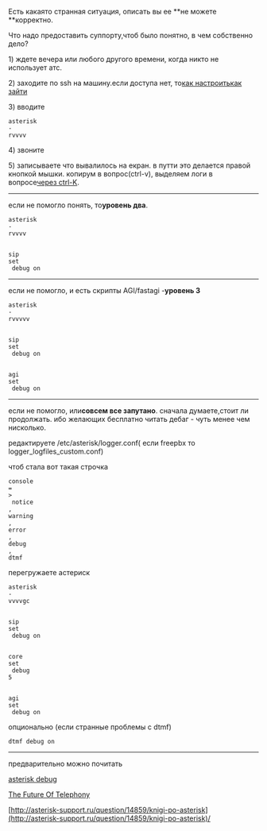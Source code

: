 Есть какаято странная ситуация, описать вы ее **не можете **корректно.

Что надо предоставить суппорту,чтоб было понятно, в чем собственно дело?

1\) ждете вечера или любого другого времени, когда никто не использует атс.

2\) заходите по ssh на машину.если доступа нет, то[как настроить](http://redhat-club.org/2011/установка-и-настройка-openssh-сервера-в-rhel-centos-fedora)[как зайти](http://dmitrykhn.homedns.org/wp/2009/02/putty-console-to-linux-from-windows/)

3\) вводите

```
asterisk 
-
rvvvv
```

4\) звоните

5\) записываете что вывалилось на екран. в путти это делается правой кнопкой мышки. копирум в вопрос\(ctrl-v\), выделяем логи в вопросе[через ctrl-K](http://asterisk-support.ru/faq/).

---

если не помогло понять, то**уровень два**.

```
asterisk 
-
rvvvv


sip 
set
 debug on
```

---

если не помогло, и есть скрипты AGI/fastagi -**уровень 3**

```
asterisk 
-
rvvvvv


sip 
set
 debug on


agi 
set
 debug on
```

---

если не помогло, или**совсем все запутано**. сначала думаете,стоит ли продолжать. ибо желающих бесплатно читать дебаг - чуть менее чем нисколько.

редактируете /etc/asterisk/logger.conf\( если freepbx то logger\_logfiles\_custom.conf\)

чтоб стала вот такая строчка

```
console 
=
>
 notice
,
warning
,
error
,
debug
,
dtmf
```

перегружаете астериск

```
asterisk 
-
vvvvgc


sip 
set
 debug on


core 
set
 debug 
5


agi 
set
 debug on
```

опционально \(если странные проблемы с dtmf\)

```
dtmf debug on
```

---

предварительно можно почитать

[asterisk debug](http://www.voip-info.org/wiki/view/Asterisk+debugging)

[The Future Of Telephony](http://www.google.com.ua/url?sa=t&rct=j&q=&esrc=s&source=web&cd=1&ved=0CCEQFjAA&url=http%3A%2F%2Fwww.asteriskdocs.org%2F&ei=-ANqUPW9NuWI4gSnrYGoCg&usg=AFQjCNFwn8zDB58pgVUHBHeX9xEs4mzvDw&sig2=ii9-iGSfB4KMHIKruXCDpQ&cad=rja)

[http://asterisk-support.ru/question/14859/knigi-po-asterisk](http://asterisk-support.ru/question/14859/knigi-po-asterisk)/

